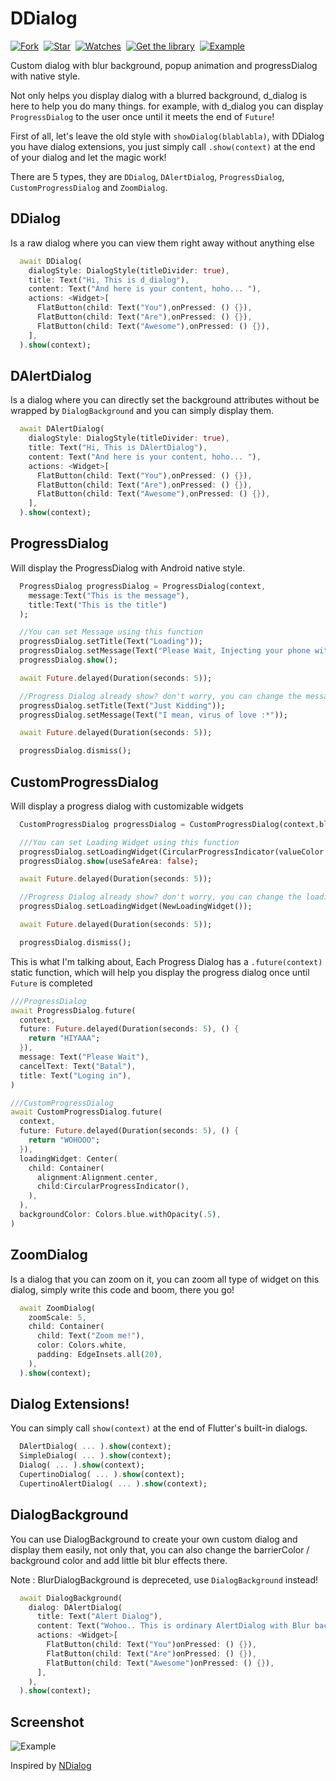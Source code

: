 # DDialog
[![Fork](https://img.shields.io/github/forks/dwikyhardi/custom-flutter-dialog?style=social)](https://github.com/dwikyhardi/custom-flutter-dialog/fork)&nbsp; [![Star](https://img.shields.io/github/stars/dwikyhardi/custom-flutter-dialog?style=social)](https://github.com/arsamme/flutter-dialogs)&nbsp; [![Watches](https://img.shields.io/github/watchers/arsamme/flutter-dialogs?style=social)](https://github.com/arsamme/flutter-dialogs/)&nbsp; [![Get the library](https://img.shields.io/badge/Get%20library-pub-blue)](https://pub.dev/packages/d_dialog)&nbsp; [![Example](https://img.shields.io/badge/Example-Ex-success)](https://pub.dev/packages/d_dialog/example)

Custom dialog with blur background, popup animation and progressDialog with native style.

Not only helps you display dialog with a blurred background, d_dialog is here to help you do many things. for example, with d_dialog you can display `ProgressDialog` to the user once until it meets the end of `Future`!

First of all, let's leave the old style with `showDialog(blablabla)`, with DDialog you have dialog extensions, you just simply call `.show(context)` at the end of your dialog and let the magic work!

There are 5 types, they are `DDialog`, `DAlertDialog`, `ProgressDialog`, `CustomProgressDialog` and `ZoomDialog`.

## DDialog
Is a raw dialog where you can view them right away without anything else
``` dart
  await DDialog(
    dialogStyle: DialogStyle(titleDivider: true),
    title: Text("Hi, This is d_dialog"),
    content: Text("And here is your content, hoho... "),  
    actions: <Widget>[
      FlatButton(child: Text("You"),onPressed: () {}),
      FlatButton(child: Text("Are"),onPressed: () {}),
      FlatButton(child: Text("Awesome"),onPressed: () {}),
    ],
  ).show(context);
```

## DAlertDialog
Is a dialog where you can directly set the background attributes without be wrapped by `DialogBackground` and you can simply display them.

``` dart
  await DAlertDialog(
    dialogStyle: DialogStyle(titleDivider: true),
    title: Text("Hi, This is DAlertDialog"),
    content: Text("And here is your content, hoho... "), 
    actions: <Widget>[
      FlatButton(child: Text("You"),onPressed: () {}),
      FlatButton(child: Text("Are"),onPressed: () {}),
      FlatButton(child: Text("Awesome"),onPressed: () {}),
    ],
  ).show(context);
``` 
 
## ProgressDialog
Will display the ProgressDialog with Android native style.

``` dart
  ProgressDialog progressDialog = ProgressDialog(context, 
    message:Text("This is the message"), 
    title:Text("This is the title")
  );

  //You can set Message using this function
  progressDialog.setTitle(Text("Loading"));
  progressDialog.setMessage(Text("Please Wait, Injecting your phone with my virus"));
  progressDialog.show();

  await Future.delayed(Duration(seconds: 5));

  //Progress Dialog already show? don't worry, you can change the message :D
  progressDialog.setTitle(Text("Just Kidding"));
  progressDialog.setMessage(Text("I mean, virus of love :*"));

  await Future.delayed(Duration(seconds: 5));

  progressDialog.dismiss();
```

## CustomProgressDialog
Will display a progress dialog with customizable widgets

``` dart
  CustomProgressDialog progressDialog = CustomProgressDialog(context,blur: 10);

  ///You can set Loading Widget using this function
  progressDialog.setLoadingWidget(CircularProgressIndicator(valueColor: AlwaysStoppedAnimation(Colors.red)));
  progressDialog.show(useSafeArea: false);

  await Future.delayed(Duration(seconds: 5));

  //Progress Dialog already show? don't worry, you can change the loading widget :D
  progressDialog.setLoadingWidget(NewLoadingWidget());

  await Future.delayed(Duration(seconds: 5));

  progressDialog.dismiss();
```

This is what I'm talking about, Each Progress Dialog has a `.future(context)` static function, which will help you display the progress dialog once until `Future` is completed

``` dart
///ProgressDialog
await ProgressDialog.future(
  context, 
  future: Future.delayed(Duration(seconds: 5), () {
    return "HIYAAA";
  }),
  message: Text("Please Wait"),
  cancelText: Text("Batal"),
  title: Text("Loging in"),
)

///CustomProgressDialog
await CustomProgressDialog.future(
  context,
  future: Future.delayed(Duration(seconds: 5), () {
    return "WOHOOO";
  }),
  loadingWidget: Center(
    child: Container(
      alignment:Alignment.center, 
      child:CircularProgressIndicator(),
    ),
  ),
  backgroundColor: Colors.blue.withOpacity(.5),
)

```

## ZoomDialog
Is a dialog that you can zoom on it, you can zoom all type of widget on this dialog, simply write this code and boom, there you go!


``` dart
  await ZoomDialog(
    zoomScale: 5,
    child: Container(
      child: Text("Zoom me!"),
      color: Colors.white,
      padding: EdgeInsets.all(20),
    ),
  ).show(context);
``` 

## Dialog Extensions!
You can simply call `show(context)` at the end of Flutter's built-in dialogs.

``` dart
  DAlertDialog( ... ).show(context);
  SimpleDialog( ... ).show(context);
  Dialog( ... ).show(context);
  CupertinoDialog( ... ).show(context);
  CupertinoAlertDialog( ... ).show(context);
```

## DialogBackground
You can use DialogBackground to create your own custom dialog and display them easily, not only that, you can also change the barrierColor / background color and add little bit blur effects there.

Note : BlurDialogBackground is depreceted, use `DialogBackground` instead!

``` dart
  await DialogBackground(
    dialog: DAlertDialog(
      title: Text("Alert Dialog"),
      content: Text("Wohoo.. This is ordinary AlertDialog with Blur background"),
      actions: <Widget>[
        FlatButton(child: Text("You")onPressed: () {}),
        FlatButton(child: Text("Are")onPressed: () {}),
        FlatButton(child: Text("Awesome")onPressed: () {}),
      ],
    ),
  ).show(context); 
``` 

## Screenshot
![Example](./example/screenshots/screenshot.gif)

Inspired by [NDialog](https://pub.dev/packages/ndialog)